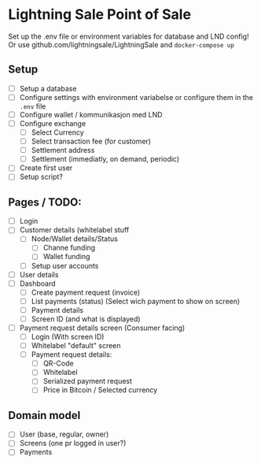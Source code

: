 # Lightning Sale Point of Sale

Set up the .env file or environment variables for database and LND config!
Or use github.com/lightningsale/LightningSale and `docker-compose up`

## Setup
 - [ ] Setup a database
 - [ ] Configure settings with environment variabelse or configure them in the `.env` file
 - [ ] Configure wallet / kommunikasjon med LND
 - [ ] Configure exchange 
   - [ ] Select Currency
   - [ ] Select transaction fee (for customer)
   - [ ] Settlement address
   - [ ] Settlement (immediatly, on demand, periodic)
 - [ ] Create first user
 - [ ] Setup script?

## Pages / TODO:
 - [ ] Login
 - [ ] Customer details (whitelabel stuff
   - [ ] Node/Wallet details/Status
     - [ ] Channe funding
     - [ ] Wallet funding
   - [ ] Setup user accounts
 - [ ] User details
 - [ ] Dashboard
   - [ ] Create payment request (invoice)
   - [ ] List payments (status) (Select wich payment to show on screen)
   - [ ] Payment details
   - [ ] Screen ID (and what is displayed)
 - [ ] Payment request details screen (Consumer facing)
   - [ ] Login (With screen ID)
   - [ ] Whitelabel "default" screen
   - [ ] Payment request details:
     - [ ] QR-Code
     - [ ] Whitelabel
     - [ ] Serialized payment request
     - [ ] Price in Bitcoin / Selected currency
## Domain model
 - [ ] User (base, regular, owner)
 - [ ] Screens (one pr logged in user?)
 - [ ] Payments
